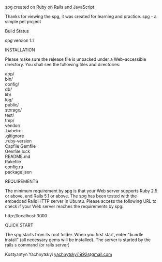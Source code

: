 spg created on Ruby on Rails and JavaScript

Thanks for viewing the spg, it was created for learning and practice. spg - a simple pet project

Build Status

spg version 1.1

INSTALLATION

Please make sure the release file is unpacked under a Web-accessible directory. You shall see the following files and directories:

app/   
bin/  
config/   
db/   
lib/   
log/   
public/   
storage/   
test/   
tmp/   
vendor/  
.babelrc   
.gitignore   
.ruby-version  
Capfile
Gemfile   
Gemfile.lock   
README.md   
Rakefile   
config.ru   
package.json   

REQUIREMENTS

The minimum requirement by spg is that your Web server supports Ruby 2.5 or above, and Rails 5.1 or above. The spg has been tested with the embedded Rails HTTP server in Ubuntu. Please access the following URL to check if your Web server reaches the requirements by spg:

http://localhost:3000

QUICK START

The spg starts from its root folder. When you first start, enter "bundle install" (all necessary gems will be installed). The server is started by the rails s command (or rails server)

Kostyantyn Yachnytskyi yachnytskyi1992@gmail.com

